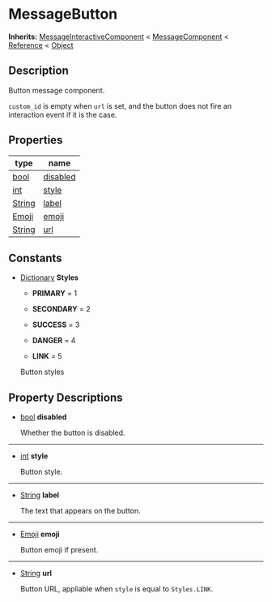   
# MessageButton
  
**Inherits:** [MessageInteractiveComponent](./class_messageinteractivecomponent.md) < [MessageComponent](./class_messagecomponent.md) < [Reference](https://docs.godotengine.org/en/3.5/classes/class_reference.html) < [Object](https://docs.godotengine.org/en/3.5/classes/class_object.html)  
  
  
## Description
  
Button message component.

`custom_id` is empty when `url` is set, and the button does not fire an
interaction event if it is the case.  
  
## Properties
  
| type                                                                    | name                           |
|-------------------------------------------------------------------------|--------------------------------|
| [bool](https://docs.godotengine.org/en/3.5/classes/class_bool.html)     | [disabled](#property-disabled) |
| [int](https://docs.godotengine.org/en/3.5/classes/class_int.html)       | [style](#property-style)       |
| [String](https://docs.godotengine.org/en/3.5/classes/class_string.html) | [label](#property-label)       |
| [Emoji](./class_emoji.md)                                               | [emoji](#property-emoji)       |
| [String](https://docs.godotengine.org/en/3.5/classes/class_string.html) | [url](#property-url)           |  
  
## Constants
  
- [Dictionary](https://docs.godotengine.org/en/3.5/classes/class_dictionary.html) **Styles**  
  
	- **PRIMARY** = 1  

	- **SECONDARY** = 2  

	- **SUCCESS** = 3  

	- **DANGER** = 4  

	- **LINK** = 5  

  
	Button styles
  
  
## Property Descriptions
  
- <a name="property-disabled"></a>[bool](https://docs.godotengine.org/en/3.5/classes/class_bool.html) **disabled**  
  
	Whether the button is disabled.  
________________

- <a name="property-style"></a>[int](https://docs.godotengine.org/en/3.5/classes/class_int.html) **style**  
  
	Button style.  
________________

- <a name="property-label"></a>[String](https://docs.godotengine.org/en/3.5/classes/class_string.html) **label**  
  
	The text that appears on the button.  
________________

- <a name="property-emoji"></a>[Emoji](./class_emoji.md) **emoji**  
  
	Button emoji if present.  
________________

- <a name="property-url"></a>[String](https://docs.godotengine.org/en/3.5/classes/class_string.html) **url**  
  
	Button URL, appliable when `style` is equal to `Styles.LINK`.
  
